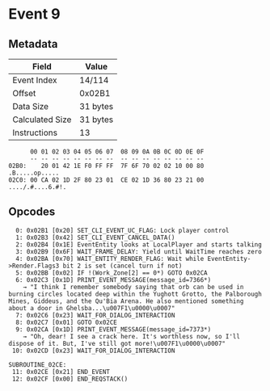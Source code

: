 # Event 9

## Metadata

| Field           | Value    |
|-----------------|----------|
| Event Index     | 14/114   |
| Offset          | 0x02B1   |
| Data Size       | 31 bytes |
| Calculated Size | 31 bytes |
| Instructions    | 13       |

```
      00 01 02 03 04 05 06 07  08 09 0A 0B 0C 0D 0E 0F
      -- -- -- -- -- -- -- --  -- -- -- -- -- -- -- --
02B0:    20 01 42 1E F0 FF FF  7F 6F 70 02 02 10 00 80    .B.....op.....
02C0: 00 CA 02 1D 2F 80 23 01  CE 02 1D 36 80 23 21 00  ..../.#....6.#!.
```

## Opcodes

```
  0: 0x02B1 [0x20] SET_CLI_EVENT_UC_FLAG: Lock player control
  1: 0x02B3 [0x42] SET_CLI_EVENT_CANCEL_DATA()
  2: 0x02B4 [0x1E] EventEntity looks at LocalPlayer and starts talking
  3: 0x02B9 [0x6F] WAIT_FRAME_DELAY: Yield until WaitTime reaches zero
  4: 0x02BA [0x70] WAIT_ENTITY_RENDER_FLAG: Wait while EventEntity->Render.Flags3 bit 2 is set (cancel turn if not)
  5: 0x02BB [0x02] IF !(Work_Zone[2] == 0*) GOTO 0x02CA
  6: 0x02C3 [0x1D] PRINT_EVENT_MESSAGE(message_id=7366*)
    → "I think I remember somebody saying that orb can be used in burning circles located deep within the Yughott Grotto, the Palborough Mines, Giddeus, and the Qu'Bia Arena. He also mentioned something about a door in Ghelsba...\u007F1\u0000\u0007"
  7: 0x02C6 [0x23] WAIT_FOR_DIALOG_INTERACTION
  8: 0x02C7 [0x01] GOTO 0x02CE
  9: 0x02CA [0x1D] PRINT_EVENT_MESSAGE(message_id=7373*)
    → "Oh, dear! I see a crack here. It's worthless now, so I'll dispose of it. But, I've still got more!\u007F1\u0000\u0007"
 10: 0x02CD [0x23] WAIT_FOR_DIALOG_INTERACTION

SUBROUTINE_02CE:
 11: 0x02CE [0x21] END_EVENT
 12: 0x02CF [0x00] END_REQSTACK()
```
